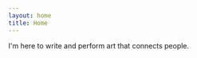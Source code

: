 ```yaml
---
layout: home
title: Home
---
```

<p>
I'm here to write and perform art that connects people.
</p>
<br>
<br>
